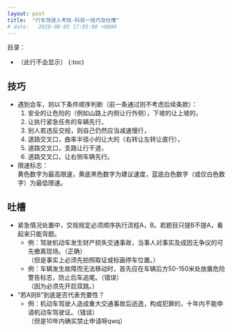 ```yaml
---
layout: post
title:  "行车驾驶人考核-科目一技巧及吐槽"
# date:   2020-08-05 17:05:00 +0800
---
```


目录：

- （此行不会显示）
{:toc}

## 技巧

- 遇到会车，则以下条件顺序判断（前一条通过则不考虑后续条款）：
  1. 安全的让危险的（例如山路上内侧让行外侧），下坡的让上坡的，
  2. 让执行紧急任务的车辆先行，
  3. 别人若违反交规，则自己仍然应当减速慢行，
  4. 道路交叉口，曲率半径小的让大的（右转让左转让直行），
  5. 道路交叉口，支路让行干道，
  6. 道路交叉口，让右侧车辆先行。
- 限速标志：  
  黄色数字为最高限速，黄底黑色数字为建议速度，蓝底白色数字（或仅白色数字）为最低限速。

## 吐槽

- 紧急情况处置中，交规规定必须顺序执行流程A，B。若题目只提B不提A，看起来只能背题。
  - 例：驾驶机动车发生财产损失交通事故，当事人对事实及成因无争议的可先撤离现场。（正确）  
    （但是事实上必须先拍照取证或标画停车位置。）
  - 例：车辆发生故障而无法移动时，首先应在车辆后方50-150米处放置危险警告标志，防止后车追尾。（错误）  
    （因为必须先开启双跳。）
- “若A则B”到底是否代表充要性？
  - 例：机动车驾驶人造成重大交通事故后逃逸，构成犯罪的，十年内不能申请机动车驾驶证。（错误）  
    （但是10年内确实禁止申请呀qwq）

